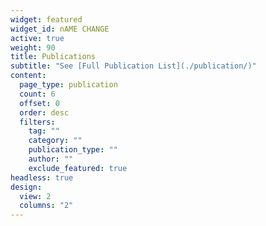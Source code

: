 ```yaml
---
widget: featured
widget_id: nAME CHANGE
active: true
weight: 90
title: Publications
subtitle: "See [Full Publication List](./publication/)"
content:
  page_type: publication
  count: 6
  offset: 0
  order: desc
  filters:
    tag: ""
    category: ""
    publication_type: ""
    author: ""
    exclude_featured: true
headless: true
design:
  view: 2
  columns: "2"
---
```

